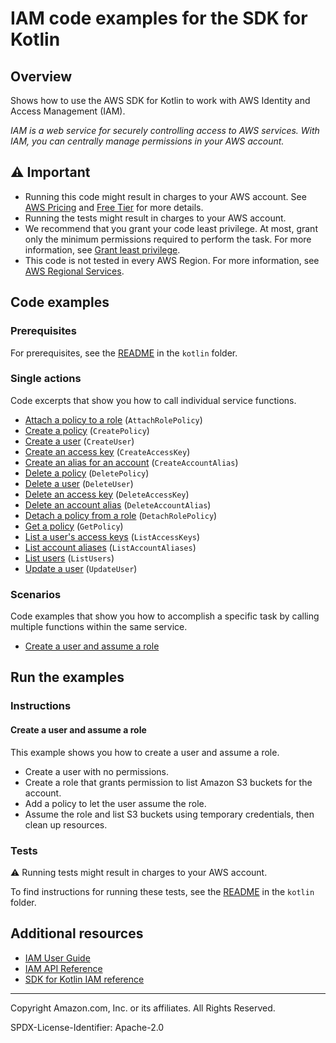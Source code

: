<!--Generated by WRITEME on 2023-09-12 00:35:16.114373 (UTC)-->
# IAM code examples for the SDK for Kotlin

## Overview

Shows how to use the AWS SDK for Kotlin to work with AWS Identity and Access Management (IAM).

<!--custom.overview.start-->
<!--custom.overview.end-->

*IAM is a web service for securely controlling access to AWS services. With IAM, you can centrally manage permissions in your AWS account.*

## ⚠ Important

* Running this code might result in charges to your AWS account. See [AWS Pricing](https://aws.amazon.com/pricing/?aws-products-pricing.sort-by=item.additionalFields.productNameLowercase&aws-products-pricing.sort-order=asc&awsf.Free%20Tier%20Type=*all&awsf.tech-category=*all) and [Free Tier](https://aws.amazon.com/free/?all-free-tier.sort-by=item.additionalFields.SortRank&all-free-tier.sort-order=asc&awsf.Free%20Tier%20Types=*all&awsf.Free%20Tier%20Categories=*all) for more details.
* Running the tests might result in charges to your AWS account.
* We recommend that you grant your code least privilege. At most, grant only the minimum permissions required to perform the task. For more information, see [Grant least privilege](https://docs.aws.amazon.com/IAM/latest/UserGuide/best-practices.html#grant-least-privilege).
* This code is not tested in every AWS Region. For more information, see [AWS Regional Services](https://aws.amazon.com/about-aws/global-infrastructure/regional-product-services).

<!--custom.important.start-->
<!--custom.important.end-->

## Code examples

### Prerequisites

For prerequisites, see the [README](../../README.md#Prerequisites) in the `kotlin` folder.


<!--custom.prerequisites.start-->
<!--custom.prerequisites.end-->

### Single actions

Code excerpts that show you how to call individual service functions.

* [Attach a policy to a role](bin/main/com/kotlin/iam/AttachRolePolicy.kt#L48) (`AttachRolePolicy`)
* [Create a policy](bin/main/com/kotlin/iam/CreatePolicy.kt#L45) (`CreatePolicy`)
* [Create a user](bin/main/com/kotlin/iam/CreateUser.kt#L45) (`CreateUser`)
* [Create an access key](bin/main/com/kotlin/iam/CreateAccessKey.kt#L46) (`CreateAccessKey`)
* [Create an alias for an account](bin/main/com/kotlin/iam/CreateAccountAlias.kt#L45) (`CreateAccountAlias`)
* [Delete a policy](bin/main/com/kotlin/iam/DeletePolicy.kt#L44) (`DeletePolicy`)
* [Delete a user](bin/main/com/kotlin/iam/DeleteUser.kt#L44) (`DeleteUser`)
* [Delete an access key](bin/main/com/kotlin/iam/DeleteAccessKey.kt#L46) (`DeleteAccessKey`)
* [Delete an account alias](bin/main/com/kotlin/iam/DeleteAccountAlias.kt#L44) (`DeleteAccountAlias`)
* [Detach a policy from a role](bin/main/com/kotlin/iam/DetachRolePolicy.kt#L46) (`DetachRolePolicy`)
* [Get a policy](bin/main/com/kotlin/iam/GetPolicy.kt#L43) (`GetPolicy`)
* [List a user's access keys](bin/main/com/kotlin/iam/ListAccessKeys.kt#L43) (`ListAccessKeys`)
* [List account aliases](bin/main/com/kotlin/iam/ListAccountAliases.kt#L29) (`ListAccountAliases`)
* [List users](bin/main/com/kotlin/iam/ListUsers.kt#L29) (`ListUsers`)
* [Update a user](bin/main/com/kotlin/iam/UpdateUser.kt#L46) (`UpdateUser`)

### Scenarios

Code examples that show you how to accomplish a specific task by calling multiple
functions within the same service.

* [Create a user and assume a role](bin/main/com/kotlin/iam/IAMScenario.kt)

## Run the examples

### Instructions


<!--custom.instructions.start-->
<!--custom.instructions.end-->



#### Create a user and assume a role

This example shows you how to create a user and assume a role. 

* Create a user with no permissions.
* Create a role that grants permission to list Amazon S3 buckets for the account.
* Add a policy to let the user assume the role.
* Assume the role and list S3 buckets using temporary credentials, then clean up resources.

<!--custom.scenario_prereqs.iam_Scenario_CreateUserAssumeRole.start-->
<!--custom.scenario_prereqs.iam_Scenario_CreateUserAssumeRole.end-->


<!--custom.scenarios.iam_Scenario_CreateUserAssumeRole.start-->
<!--custom.scenarios.iam_Scenario_CreateUserAssumeRole.end-->

### Tests

⚠ Running tests might result in charges to your AWS account.


To find instructions for running these tests, see the [README](../../README.md#Tests)
in the `kotlin` folder.



<!--custom.tests.start-->
<!--custom.tests.end-->

## Additional resources

* [IAM User Guide](https://docs.aws.amazon.com/IAM/latest/UserGuide/introduction.html)
* [IAM API Reference](https://docs.aws.amazon.com/IAM/latest/APIReference/welcome.html)
* [SDK for Kotlin IAM reference](https://sdk.amazonaws.com/kotlin/api/latest/iam/index.html)

<!--custom.resources.start-->
<!--custom.resources.end-->

---

Copyright Amazon.com, Inc. or its affiliates. All Rights Reserved.

SPDX-License-Identifier: Apache-2.0